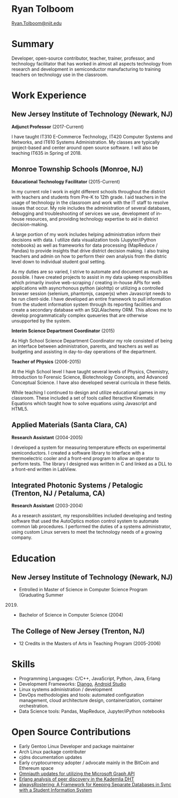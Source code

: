 # Ryan Tolboom

Ryan.Tolboom@njit.edu

# Summary

Developer, open-source contributor, teacher, trainer, professor, and technology
facilitator that has worked in almost all aspects technology from research and
development in semiconductor manufacturing to training teachers on technology
use in the classroom.

# Work Experience

## New Jersey Institute of Technology (Newark, NJ)

**Adjunct Professor** (2017-Current)

I have taught IT310 E-Commerce Technology, IT420 Computer Systems and Networks,
and IT610 Systems Administration. My classes are typically project-based and
center around open source software. I will also be teaching IT635 in Spring of
2018.
  
## Monroe Township Schools (Monroe, NJ)

**Educational Technology Facilitator** (2015-Current)

In my current role I work in eight different schools throughout the district
with teachers and students from Pre-K to 12th grade. I aid teachers in the usage
of technology in the classroom and work with the IT staff to resolve issues that
occur. My role includes the administration of several databases, debugging and
troubleshooting of services we use, development of in-house resources, and
providing technology expertise to aid in district decision-making.

A large portion of my work includes helping administration inform their decisions
with data. I utilize data visualization tools (Jupyter/iPython notebooks) as well as
frameworks for data processing (MapReduce / Pandas) to provide insights that drive
district decision making. I also traing teachers and admin on how to perform their
own analysis from the distric level down to individual student goal setting.

As my duties are so varied, I strive to automate and document as much as possible.
I have created projects to assist in my data upkeep responsibilities which primarily
involve web-scraping / creating in-house APIs for web applications with asyncrhonous
python (aiohttp) or utilizing a controlled browser session (selenium, phantomjs,
casperjs) when Javascript needs to be run client-side. I have developed an entire
framework to pull information from the student information system through its
reporting facilities and create a secondary database with an SQLAlachemy ORM. This
allows me to develop programmatically complex queueries that are otherwise unsupported
by the system.

**Interim Science Department Coordinator** (2015)

As High School Science Department Coordinator my role consisted of being an
interface between administration, parents, and teachers as well as budgeting and
assisting in day-to-day operations of the department.

**Teacher of Physics** (2006-2015)

At the High School level I have taught several levels of Physics, Chemistry,
Introduction to Forensic Science, Biotechnology Concepts, and Advanced
Conceptual Science. I have also developed several curricula in these fields.

While teaching I continued to design and utilize educational games in my classroom.
These included a set of tools called Iteractive Kinematic Equations which taught
how to solve equations using Javascript and HTML5.

## Applied Materials (Santa Clara, CA)

**Research Assistant** (2004-2005)

I developed a system for measuring temperature effects on experimental
semiconductors. I created a software library to interface with a thermoelectric
cooler and a front-end program to allow an operator to perform tests. The library
I designed was written in C and linked as a DLL to a front-end written in LabView.

## Integrated Photonic Systems / Petalogic (Trenton, NJ / Petaluma, CA)

**Research Assistant** (2003-2004)

As a research assistant, my responsibilities included developing and testing
software that used the AutoOptics motion control system to automate common lab
procedures. I performed the duties of a systems administrator, using custom
Linux servers to meet the technology needs of a growing company.

# Education

## New Jersey Institute of Technology (Newark, NJ)

* Entrolled in Master of Science in Computer Science Program (Graduating Summer
2019)
* Bachelor of Science in Computer Science (2004)

## The College of New Jersey (Trenton, NJ)

* 12 Credits in the Masters of Arts in Teaching Program (2005-2006)

# Skills

* Programming Languages: C/C++, JavaScript, Python, Java, Erlang
* Development Frameworks: [Django](https://www.djangoproject.com),
[Android Studio](https://developer.android.com/studio)
* Linux systems administration / development
* DevOps methodologies and tools: automated configuration management, cloud
architecture design, containerization, container orchestration.
* Data Science tools: Pandas, MapReduce, Jupyter/iPython notebooks

# Open Source Contributions

* Early Gentoo Linux Developer and package maintainer
* Arch Linux package contributer
* cjdns documentation updates
* Early cryptocurrency adopter / advocate mainly in the BitCoin and Ethereum space
* [Omniauth updates for utilizing the Microsoft Graph API](https://github.com/FalconPD/omniauth-microsoft_graph)
* [Erlang analysis of peer discovery in the Kademlia DHT](https://github.com/bosco/p2p)
* [alwaysRostering: A Framework for Keeping Separate Databases in Sync with a Student Information System](https://github.com/FalconPD/alwaysRostering)
